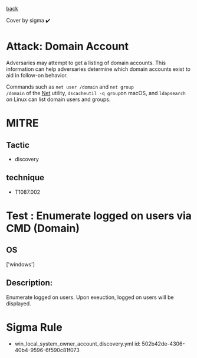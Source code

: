 [back](../index.md)

Cover by sigma :heavy_check_mark: 

# Attack: Domain Account

 Adversaries may attempt to get a listing of domain accounts. This information can help adversaries determine which domain accounts exist to aid in follow-on behavior.

Commands such as <code>net user /domain</code> and <code>net group /domain</code> of the [Net](https://attack.mitre.org/software/S0039) utility, <code>dscacheutil -q group</code>on macOS, and <code>ldapsearch</code> on Linux can list domain users and groups.

# MITRE
## Tactic
  - discovery

## technique
  - T1087.002

# Test : Enumerate logged on users via CMD (Domain)

## OS

 ['windows']

## Description:

 Enumerate logged on users. Upon exeuction, logged on users will be displayed.


# Sigma Rule
 - win_local_system_owner_account_discovery.yml id: 502b42de-4306-40b4-9596-6f590c81f073

